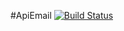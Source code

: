 #ApiEmail
[![Build Status](https://travis-ci.org/gallito1994/ApiEmail.svg?branch=master)](https://travis-ci.org/gallito1994/ApiEmail)
